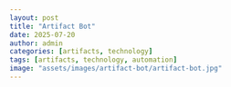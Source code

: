```yaml
---
layout: post
title: "Artifact Bot"
date: 2025-07-20
author: admin
categories: [artifacts, technology]
tags: [artifacts, technology, automation]
image: "assets/images/artifact-bot/artifact-bot.jpg"
---
```


